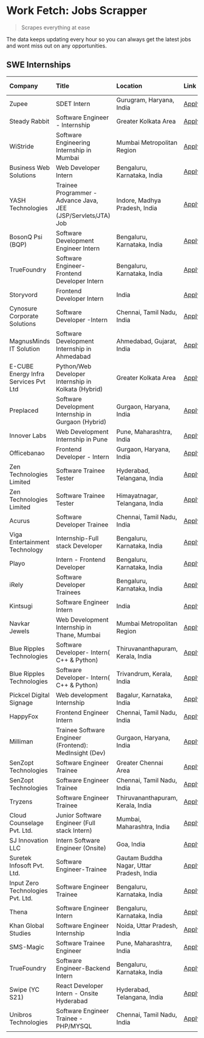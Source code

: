 # Work Fetch: Jobs Scrapper
> Scrapes everything at ease

The data keeps updating every hour so you can always get the latest jobs and wont miss out on any opportunities.

## SWE Internships
<!--START_SECTION:workfetch-->
| Company                              | Title                                                         | Location                                  | Link                                                                                                                                                                                                                                                                                      | Date Posted   |
|:-------------------------------------|:--------------------------------------------------------------|:------------------------------------------|:------------------------------------------------------------------------------------------------------------------------------------------------------------------------------------------------------------------------------------------------------------------------------------------|:--------------|
| Zupee                                | SDET Intern                                                   | Gurugram, Haryana, India                  | [Apply](https://in.linkedin.com/jobs/view/sdet-intern-at-zupee-3888478071?position=21&pageNum=0&refId=2yRt6TDQt65nuIhHNNZuig%3D%3D&trackingId=B%2Bs11GUA5o4k1iuX7NmswQ%3D%3D&trk=public_jobs_jserp-result_search-card)                                                                    | 2024-04-09    |
| Steady Rabbit                        | Software Engineer - Internship                                | Greater Kolkata Area                      | [Apply](https://in.linkedin.com/jobs/view/software-engineer-internship-at-steady-rabbit-3885171077?position=9&pageNum=0&refId=2yRt6TDQt65nuIhHNNZuig%3D%3D&trackingId=3zuTSUdDXEYxRgKus5RuAg%3D%3D&trk=public_jobs_jserp-result_search-card)                                              | 2024-04-08    |
| WiStride                             | Software Engineering Internship in Mumbai                     | Mumbai Metropolitan Region                | [Apply](https://in.linkedin.com/jobs/view/software-engineering-internship-in-mumbai-at-wistride-3888218704?position=22&pageNum=0&refId=2yRt6TDQt65nuIhHNNZuig%3D%3D&trackingId=Ha4hJjeIw6np5ctd0MT3JQ%3D%3D&trk=public_jobs_jserp-result_search-card)                                     | 2024-04-08    |
| Business Web Solutions               | Web Developer Intern                                          | Bengaluru, Karnataka, India               | [Apply](https://in.linkedin.com/jobs/view/web-developer-intern-at-business-web-solutions-3889115371?position=34&pageNum=0&refId=2yRt6TDQt65nuIhHNNZuig%3D%3D&trackingId=qxdgOKvn9%2FVWfDJEagx3Pg%3D%3D&trk=public_jobs_jserp-result_search-card)                                          | 2024-04-08    |
| YASH Technologies                    | Trainee Programmer - Advance Java, JEE (JSP/Servlets/JTA) Job | Indore, Madhya Pradesh, India             | [Apply](https://in.linkedin.com/jobs/view/trainee-programmer-advance-java-jee-jsp-servlets-jta-job-at-yash-technologies-3886667670?position=51&pageNum=0&refId=2yRt6TDQt65nuIhHNNZuig%3D%3D&trackingId=0m7FvnufiHwP2gbZYviVjw%3D%3D&trk=public_jobs_jserp-result_search-card)             | 2024-04-08    |
| BosonQ Psi (BQP)                     | Software Development Engineer Intern                          | Bengaluru, Karnataka, India               | [Apply](https://in.linkedin.com/jobs/view/software-development-engineer-intern-at-bosonq-psi-bqp-3888328596?position=32&pageNum=0&refId=2yRt6TDQt65nuIhHNNZuig%3D%3D&trackingId=r8nCsRfC8Lf%2BlOVeBMuMIg%3D%3D&trk=public_jobs_jserp-result_search-card)                                  | 2024-04-06    |
| TrueFoundry                          | Software Engineer- Frontend Developer Intern                  | Bengaluru, Karnataka, India               | [Apply](https://in.linkedin.com/jobs/view/software-engineer-frontend-developer-intern-at-truefoundry-3887320206?position=24&pageNum=0&refId=2yRt6TDQt65nuIhHNNZuig%3D%3D&trackingId=6iNHBBYYGdYorRwIz%2FrN4Q%3D%3D&trk=public_jobs_jserp-result_search-card)                              | 2024-04-05    |
| Storyvord                            | Frontend Developer Intern                                     | India                                     | [Apply](https://in.linkedin.com/jobs/view/frontend-developer-intern-at-storyvord-3518938006?position=17&pageNum=0&refId=2yRt6TDQt65nuIhHNNZuig%3D%3D&trackingId=6Uuf3D%2BenVjEkqBhv4VjYA%3D%3D&trk=public_jobs_jserp-result_search-card)                                                  | 2024-04-04    |
| Cynosure Corporate Solutions         | Software Developer -Intern                                    | Chennai, Tamil Nadu, India                | [Apply](https://in.linkedin.com/jobs/view/software-developer-intern-at-cynosure-corporate-solutions-3884767755?position=28&pageNum=0&refId=2yRt6TDQt65nuIhHNNZuig%3D%3D&trackingId=rNWYXTFZQfh9rKDloK%2BndQ%3D%3D&trk=public_jobs_jserp-result_search-card)                               | 2024-04-04    |
| MagnusMinds IT Solution              | Software Development Internship in Ahmedabad                  | Ahmedabad, Gujarat, India                 | [Apply](https://in.linkedin.com/jobs/view/software-development-internship-in-ahmedabad-at-magnusminds-it-solution-3883933909?position=41&pageNum=0&refId=2yRt6TDQt65nuIhHNNZuig%3D%3D&trackingId=2vH9eJr7lKuL2tv7yXhIjA%3D%3D&trk=public_jobs_jserp-result_search-card)                   | 2024-04-03    |
| E-CUBE Energy Infra Services Pvt Ltd | Python/Web Developer Internship in Kolkata (Hybrid)           | Greater Kolkata Area                      | [Apply](https://in.linkedin.com/jobs/view/python-web-developer-internship-in-kolkata-hybrid-at-e-cube-energy-infra-services-pvt-ltd-3882160442?position=18&pageNum=0&refId=2yRt6TDQt65nuIhHNNZuig%3D%3D&trackingId=12hNX1DT5doASzVrLss6Og%3D%3D&trk=public_jobs_jserp-result_search-card) | 2024-04-02    |
| Preplaced                            | Software Development Internship in Gurgaon (Hybrid)           | Gurgaon, Haryana, India                   | [Apply](https://in.linkedin.com/jobs/view/software-development-internship-in-gurgaon-hybrid-at-preplaced-3880567870?position=25&pageNum=0&refId=2yRt6TDQt65nuIhHNNZuig%3D%3D&trackingId=SoqYJN8mLOKOgpmKo2NoUg%3D%3D&trk=public_jobs_jserp-result_search-card)                            | 2024-04-01    |
| Innover Labs                         | Web Development Internship in Pune                            | Pune, Maharashtra, India                  | [Apply](https://in.linkedin.com/jobs/view/web-development-internship-in-pune-at-innover-labs-3875494237?position=8&pageNum=0&refId=2yRt6TDQt65nuIhHNNZuig%3D%3D&trackingId=dQno%2FYJMZXBpf%2FTAX%2BlbeQ%3D%3D&trk=public_jobs_jserp-result_search-card)                                   | 2024-03-28    |
| Officebanao                          | Frontend Developer - Intern                                   | Gurgaon, Haryana, India                   | [Apply](https://in.linkedin.com/jobs/view/frontend-developer-intern-at-officebanao-3871265915?position=13&pageNum=0&refId=2yRt6TDQt65nuIhHNNZuig%3D%3D&trackingId=Ak5GvGN8ydXKd1zu92mVwQ%3D%3D&trk=public_jobs_jserp-result_search-card)                                                  | 2024-03-28    |
| Zen Technologies Limited             | Software Trainee Tester                                       | Hyderabad, Telangana, India               | [Apply](https://in.linkedin.com/jobs/view/software-trainee-tester-at-zen-technologies-limited-3872036112?position=14&pageNum=0&refId=2yRt6TDQt65nuIhHNNZuig%3D%3D&trackingId=Ba40maVjff7LCm4iigkgkw%3D%3D&trk=public_jobs_jserp-result_search-card)                                       | 2024-03-27    |
| Zen Technologies Limited             | Software Trainee Tester                                       | Himayatnagar, Telangana, India            | [Apply](https://in.linkedin.com/jobs/view/software-trainee-tester-at-zen-technologies-limited-3872100214?position=11&pageNum=0&refId=2yRt6TDQt65nuIhHNNZuig%3D%3D&trackingId=iyHFBC25yeyJY8Mfk4wKaw%3D%3D&trk=public_jobs_jserp-result_search-card)                                       | 2024-03-26    |
| Acurus                               | Software Developer Trainee                                    | Chennai, Tamil Nadu, India                | [Apply](https://in.linkedin.com/jobs/view/software-developer-trainee-at-acurus-3871400616?position=23&pageNum=0&refId=2yRt6TDQt65nuIhHNNZuig%3D%3D&trackingId=qRtKDIYMXg%2FvdrrOsrNY%2Bg%3D%3D&trk=public_jobs_jserp-result_search-card)                                                  | 2024-03-26    |
| Viga Entertainment Technology        | Internship-Full stack Developer                               | Bengaluru, Karnataka, India               | [Apply](https://in.linkedin.com/jobs/view/internship-full-stack-developer-at-viga-entertainment-technology-3870669789?position=31&pageNum=0&refId=2yRt6TDQt65nuIhHNNZuig%3D%3D&trackingId=MKXPa3K2O9aZw6XVZgZH5Q%3D%3D&trk=public_jobs_jserp-result_search-card)                          | 2024-03-25    |
| Playo                                | Intern - Frontend Developer                                   | Bengaluru, Karnataka, India               | [Apply](https://in.linkedin.com/jobs/view/intern-frontend-developer-at-playo-3864131172?position=6&pageNum=0&refId=2yRt6TDQt65nuIhHNNZuig%3D%3D&trackingId=4lILW26l2RBh7q53Y8SSpw%3D%3D&trk=public_jobs_jserp-result_search-card)                                                         | 2024-03-22    |
| iRely                                | Software Developer Trainees                                   | Bengaluru, Karnataka, India               | [Apply](https://in.linkedin.com/jobs/view/software-developer-trainees-at-irely-3860566039?position=3&pageNum=0&refId=2yRt6TDQt65nuIhHNNZuig%3D%3D&trackingId=EsVYA3XRITCg4IaC%2Ba8ORQ%3D%3D&trk=public_jobs_jserp-result_search-card)                                                     | 2024-03-18    |
| Kintsugi                             | Software Engineer Intern                                      | India                                     | [Apply](https://in.linkedin.com/jobs/view/software-engineer-intern-at-kintsugi-3857074071?position=37&pageNum=0&refId=2yRt6TDQt65nuIhHNNZuig%3D%3D&trackingId=8gCDduxGO84zjBlKOiXYCQ%3D%3D&trk=public_jobs_jserp-result_search-card)                                                      | 2024-03-16    |
| Navkar Jewels                        | Web Development Internship in Thane, Mumbai                   | Mumbai Metropolitan Region                | [Apply](https://in.linkedin.com/jobs/view/web-development-internship-in-thane-mumbai-at-navkar-jewels-3858080315?position=60&pageNum=0&refId=2yRt6TDQt65nuIhHNNZuig%3D%3D&trackingId=z6GRGNPqThdUjVGkaDakmw%3D%3D&trk=public_jobs_jserp-result_search-card)                               | 2024-03-15    |
| Blue Ripples Technologies            | Software Developer- Intern( C++ & Python)                     | Thiruvananthapuram, Kerala, India         | [Apply](https://in.linkedin.com/jobs/view/software-developer-intern-c%2B%2B-python-at-blue-ripples-technologies-3855594494?position=20&pageNum=0&refId=2yRt6TDQt65nuIhHNNZuig%3D%3D&trackingId=cnMtqAVyuIu%2BDrHdQ6PQLg%3D%3D&trk=public_jobs_jserp-result_search-card)                   | 2024-03-14    |
| Blue Ripples Technologies            | Software Developer- Intern( C++  & Python)                    | Trivandrum, Kerala, India                 | [Apply](https://in.linkedin.com/jobs/view/software-developer-intern-c%2B%2B-python-at-blue-ripples-technologies-3856150730?position=19&pageNum=0&refId=2yRt6TDQt65nuIhHNNZuig%3D%3D&trackingId=yqIGtnWmtVUzTijPZ%2BUypA%3D%3D&trk=public_jobs_jserp-result_search-card)                   | 2024-03-13    |
| Pickcel Digital Signage              | Web development Internship                                    | Bagalur, Karnataka, India                 | [Apply](https://in.linkedin.com/jobs/view/web-development-internship-at-pickcel-digital-signage-3849506118?position=58&pageNum=0&refId=2yRt6TDQt65nuIhHNNZuig%3D%3D&trackingId=SrfhFZHs1Und%2FVUssec5Pg%3D%3D&trk=public_jobs_jserp-result_search-card)                                   | 2024-03-08    |
| HappyFox                             | Frontend Engineer Intern                                      | Chennai, Tamil Nadu, India                | [Apply](https://in.linkedin.com/jobs/view/frontend-engineer-intern-at-happyfox-3848357951?position=52&pageNum=0&refId=2yRt6TDQt65nuIhHNNZuig%3D%3D&trackingId=%2B%2BQdGILKusaRIryy%2FbgGlw%3D%3D&trk=public_jobs_jserp-result_search-card)                                                | 2024-03-07    |
| Milliman                             | Trainee Software Engineer (Frontend): MedInsight (Dev)        | Gurgaon, Haryana, India                   | [Apply](https://in.linkedin.com/jobs/view/trainee-software-engineer-frontend-medinsight-dev-at-milliman-3792874280?position=12&pageNum=0&refId=2yRt6TDQt65nuIhHNNZuig%3D%3D&trackingId=ob0PfJtymgphAoB8YtPCTA%3D%3D&trk=public_jobs_jserp-result_search-card)                             | 2024-03-01    |
| SenZopt Technologies                 | Software Engineer Trainee                                     | Greater Chennai Area                      | [Apply](https://in.linkedin.com/jobs/view/software-engineer-trainee-at-senzopt-technologies-3827688781?position=42&pageNum=0&refId=2yRt6TDQt65nuIhHNNZuig%3D%3D&trackingId=3ikwfxfmFLOBT2ywjmtgxw%3D%3D&trk=public_jobs_jserp-result_search-card)                                         | 2024-02-12    |
| SenZopt Technologies                 | Software Engineer Trainee                                     | Chennai, Tamil Nadu, India                | [Apply](https://in.linkedin.com/jobs/view/software-engineer-trainee-at-senzopt-technologies-3827686880?position=53&pageNum=0&refId=2yRt6TDQt65nuIhHNNZuig%3D%3D&trackingId=jDEBH%2BCdBG02xd3LZhr%2FlA%3D%3D&trk=public_jobs_jserp-result_search-card)                                     | 2024-02-12    |
| Tryzens                              | Software Engineer Trainee                                     | Thiruvananthapuram, Kerala, India         | [Apply](https://in.linkedin.com/jobs/view/software-engineer-trainee-at-tryzens-3809363491?position=44&pageNum=0&refId=2yRt6TDQt65nuIhHNNZuig%3D%3D&trackingId=T3s6JYj2t5Okf74%2FkeC1Ow%3D%3D&trk=public_jobs_jserp-result_search-card)                                                    | 2024-01-18    |
| Cloud Counselage Pvt. Ltd.           | Junior Software Engineer (Full stack Intern)                  | Mumbai, Maharashtra, India                | [Apply](https://in.linkedin.com/jobs/view/junior-software-engineer-full-stack-intern-at-cloud-counselage-pvt-ltd-3803132814?position=36&pageNum=0&refId=2yRt6TDQt65nuIhHNNZuig%3D%3D&trackingId=Nj9hkzElthIGO65e19HUWQ%3D%3D&trk=public_jobs_jserp-result_search-card)                    | 2024-01-11    |
| SJ Innovation LLC                    | Intern Software Engineer (Onsite)                             | Goa, India                                | [Apply](https://in.linkedin.com/jobs/view/intern-software-engineer-onsite-at-sj-innovation-llc-3799959011?position=49&pageNum=0&refId=2yRt6TDQt65nuIhHNNZuig%3D%3D&trackingId=lm4h3igwfxANlwYOQUo6vQ%3D%3D&trk=public_jobs_jserp-result_search-card)                                      | 2024-01-11    |
| Suretek Infosoft Pvt. Ltd.           | Software Engineer-Trainee                                     | Gautam Buddha Nagar, Uttar Pradesh, India | [Apply](https://in.linkedin.com/jobs/view/software-engineer-trainee-at-suretek-infosoft-pvt-ltd-3800934643?position=29&pageNum=0&refId=2yRt6TDQt65nuIhHNNZuig%3D%3D&trackingId=r9YAwYZblRD2g86O%2FSCttA%3D%3D&trk=public_jobs_jserp-result_search-card)                                   | 2024-01-09    |
| Input Zero Technologies Pvt. Ltd.    | Software Engineer Trainee                                     | Bengaluru, Karnataka, India               | [Apply](https://in.linkedin.com/jobs/view/software-engineer-trainee-at-input-zero-technologies-pvt-ltd-3800927643?position=39&pageNum=0&refId=2yRt6TDQt65nuIhHNNZuig%3D%3D&trackingId=p733Q1knVVuQcVNhy3Xqpg%3D%3D&trk=public_jobs_jserp-result_search-card)                              | 2024-01-09    |
| Thena                                | Software Engineer Intern                                      | Bengaluru, Karnataka, India               | [Apply](https://in.linkedin.com/jobs/view/software-engineer-intern-at-thena-3778731751?position=26&pageNum=0&refId=2yRt6TDQt65nuIhHNNZuig%3D%3D&trackingId=thUXQJCqz7uSVtSFXwYvMw%3D%3D&trk=public_jobs_jserp-result_search-card)                                                         | 2023-12-05    |
| Khan Global Studies                  | Software Engineer Internship                                  | Noida, Uttar Pradesh, India               | [Apply](https://in.linkedin.com/jobs/view/software-engineer-internship-at-khan-global-studies-3766942197?position=57&pageNum=0&refId=2yRt6TDQt65nuIhHNNZuig%3D%3D&trackingId=y9kBIthInwVR64e9TmzqXA%3D%3D&trk=public_jobs_jserp-result_search-card)                                       | 2023-11-27    |
| SMS-Magic                            | Software Trainee Engineer                                     | Pune, Maharashtra, India                  | [Apply](https://in.linkedin.com/jobs/view/software-trainee-engineer-at-sms-magic-3761409781?position=38&pageNum=0&refId=2yRt6TDQt65nuIhHNNZuig%3D%3D&trackingId=%2FwoCT51XgDM6fA1m47UTHQ%3D%3D&trk=public_jobs_jserp-result_search-card)                                                  | 2023-11-16    |
| TrueFoundry                          | Software Engineer-Backend Intern                              | Bengaluru, Karnataka, India               | [Apply](https://in.linkedin.com/jobs/view/software-engineer-backend-intern-at-truefoundry-3779508170?position=40&pageNum=0&refId=2yRt6TDQt65nuIhHNNZuig%3D%3D&trackingId=W8xaGUU9eOOlJ8jQfQhwUQ%3D%3D&trk=public_jobs_jserp-result_search-card)                                           | 2023-11-10    |
| Swipe (YC S21)                       | React Developer Intern - Onsite Hyderabad                     | Hyderabad, Telangana, India               | [Apply](https://in.linkedin.com/jobs/view/react-developer-intern-onsite-hyderabad-at-swipe-yc-s21-3737600089?position=45&pageNum=0&refId=2yRt6TDQt65nuIhHNNZuig%3D%3D&trackingId=fceZ6R5EljCnw%2FcdfEP3Rg%3D%3D&trk=public_jobs_jserp-result_search-card)                                 | 2023-10-13    |
| Unibros Technologies                 | Software Engineer Trainee - PHP/MYSQL                         | Chennai, Tamil Nadu, India                | [Apply](https://in.linkedin.com/jobs/view/software-engineer-trainee-php-mysql-at-unibros-technologies-3656599241?position=43&pageNum=0&refId=2yRt6TDQt65nuIhHNNZuig%3D%3D&trackingId=3vHZkMnzQhxJkWNt5h2BbQ%3D%3D&trk=public_jobs_jserp-result_search-card)                               | 2023-06-12    |
<!--END_SECTION:workfetch-->
